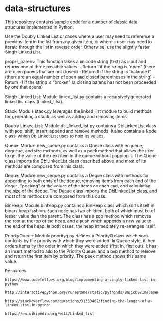 # data-structures

This repository contains sample code for a number of classic data structures
implemented in Python.

Use the Doubly Linked List or cases where a user may need to reference a
previous item in the list from any given item, or where a user may need to
iterate through the list in reverse order. Otherwise, use the slightly faster
Singly Linked List.

proper_parens:
    This function takes a unicode string (text) as input and returns one of three possible values:
      - Return 1 if the string is “open” (there are open parens that are not closed)
      - Return 0 if the string is “balanced” (there are an equal number of open and closed parentheses in the string)
      - Return -1 if the string is “broken” (a closing parens has not been proceeded by one that opens)

Singly Linked List:
    Module linked_list.py contains a recursively generated linked list class
    (Linked_List).

Stack:
    Module stack.py leverages the linked_list module to build methods for
    generating a stack, as well as adding and removing items.

Doubly Linked List:
    Module dbl_linked_list.py contains a DblLinkedList class with pop, shift,
    insert, append and remove methods. It also contains a Node class, which
    DblLinkedList uses to hold its values.

Queue:
    Module new_queue.py contains a Queue class with enqueue, dequeue, and size
    methods, as well as a peek method that allows the user to get the value of
    the next item in the queue without popping it. The Queue class imports the
    DblLinkedList class described above, and most of its methods are composed
    from this class.

Deque:
    Module new_deque.py contains a Deque class with methods for appending to
    both ends of the deque, removing items from each end of the deque, "peeking"
    at the values of the items on each end, and calculating the size of the
    deque. The Deque class imports the DblLinkedList class, and most of its
    methods are composed from this class.

BinHeap:
    Module binheap.py contains a BinHeap class which sorts itself in binary
    heap fashion. Each node has two children, both of which must be of lesser
    value than the parent. The class has a pop method which removes the root
    at the top of the heap, and a push which appends a new value to the end
    of the heap. In both cases, the heap immediately re-arranges itself.

PriorityQueue:
    Module priorityq.py defines a PriorityQ class which sorts contents by
    the priority with which they were added. In Queue style, it then orders
    items by the order in which they were added (first in, first out).
    It has an insert method to add to the Priority Queue, and a pop method
    to remove and return the first item by priority. The peek method shows
    this same value.

Resources:

    https://www.codefellows.org/blog/implementing-a-singly-linked-list-in-python

    http://interactivepython.org/runestone/static/pythonds/BasicDS/ImplementinganUnorderedListLinkedLists.html

    http://stackoverflow.com/questions/31333462/finding-the-length-of-a-linked-list-in-python

    https://en.wikipedia.org/wiki/Linked_list
